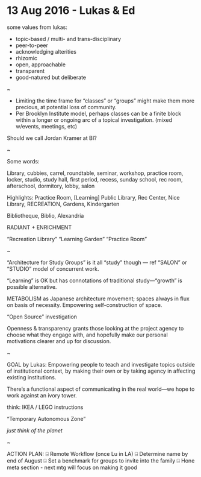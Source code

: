 # 13 Aug 2016 - Lukas & Ed

some values from lukas:
- topic-based / multi- and trans-disciplinary
- peer-to-peer
- acknowledging alterities
- rhizomic
- open, approachable
- transparent
- good-natured but deliberate

~

- Limiting the time frame for “classes” or “groups” might make them more precious, at potential loss of community.
- Per Brooklyn Institute model, perhaps classes can be a finite block within a longer or ongoing arc of a topical investigation. (mixed w/events, meetings, etc)

Should we call Jordan Kramer at BI?

~

Some words:

Library, cubbies, carrel, roundtable, seminar, workshop, practice room, locker, studio, study hall, first period, recess, sunday school, rec room, afterschool, dormitory, lobby, salon

Highlights: Practice Room, [Learning] Public Library, Rec Center, Nice Library, RECREATION, Gardens, Kindergarten

Bibliotheque, Biblio, Alexandria

RADIANT + ENRICHMENT

“Recreation Library”
“Learning Garden”
“Practice Room”

~

“Architecture for Study Groups”
is it all “study” though — ref “SALON” or “STUDIO” model of concurrent work. 

“Learning” is OK but has connotations of traditional study—“growth” is possible alternative. 

METABOLISM as Japanese architecture movement; spaces always in flux on basis of necessity. Empowering self-construction of space. 

“Open Source” investigation

Openness & transparency grants those looking at the project agency to choose what they engage with, and hopefully make our personal motivations clearer and up for discussion. 

~

GOAL by Lukas: Empowering people to teach and investigate topics outside of institutional context, by making their own or by taking agency in affecting existing institutions.

There’s a functional aspect of communicating in the real world—we hope to work against an ivory tower. 

think: IKEA / LEGO instructions

“Temporary Autonomous Zone”

_just think of the planet_

~

ACTION PLAN:
⍈ Remote Workflow (once Lu in LA)
⍈ Determine name by end of August
⍈ Set a benchmark for groups to invite into the family
⍈ Hone meta section - next mtg will focus on making it good
